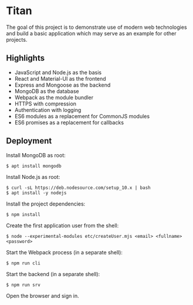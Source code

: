# Titan

The goal of this project is to demonstrate use of modern web technologies and build a basic application which may serve as an example for other projects.

## Highlights

* JavaScript and Node.js as the basis
* React and Material-UI as the frontend
* Express and Mongoose as the backend
* MongoDB as the database
* Webpack as the module bundler
* HTTPS with compression
* Authentication with logging
* ES6 modules as a replacement for CommonJS modules
* ES6 promises as a replacement for callbacks

## Deployment

Install MongoDB as root:
```
$ apt install mongodb
```
Install Node.js as root:
```
$ curl -sL https://deb.nodesource.com/setup_10.x | bash
$ apt install -y nodejs
```
Install the project dependencies:
```
$ npm install
```
Create the first application user from the shell:
```
$ node --experimental-modules etc/createUser.mjs <email> <fullname> <password>
```
Start the Webpack process (in a separate shell):
```
$ npm run cli
```
Start the backend (in a separate shell):
```
$ npm run srv
```
Open the browser and sign in.